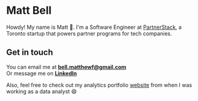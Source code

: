 # Matt Bell

Howdy! My name is Matt :wave:. I'm a Software Engineer at [PartnerStack](https://partnerstack.com/), a Toronto startup that powers partner programs for tech companies.

## Get in touch

You can email me at **[bell.matthewf@gmail.com](mailto:bell.matthewf@gmail.com)**<br>
Or message me on **[LinkedIn](https://www.linkedin.com/in/matthewfbell/)**

Also, feel free to check out my analytics portfolio [website](https://www.matthewbellanalytics.com/) from when I was working as a data analyst :smile:
